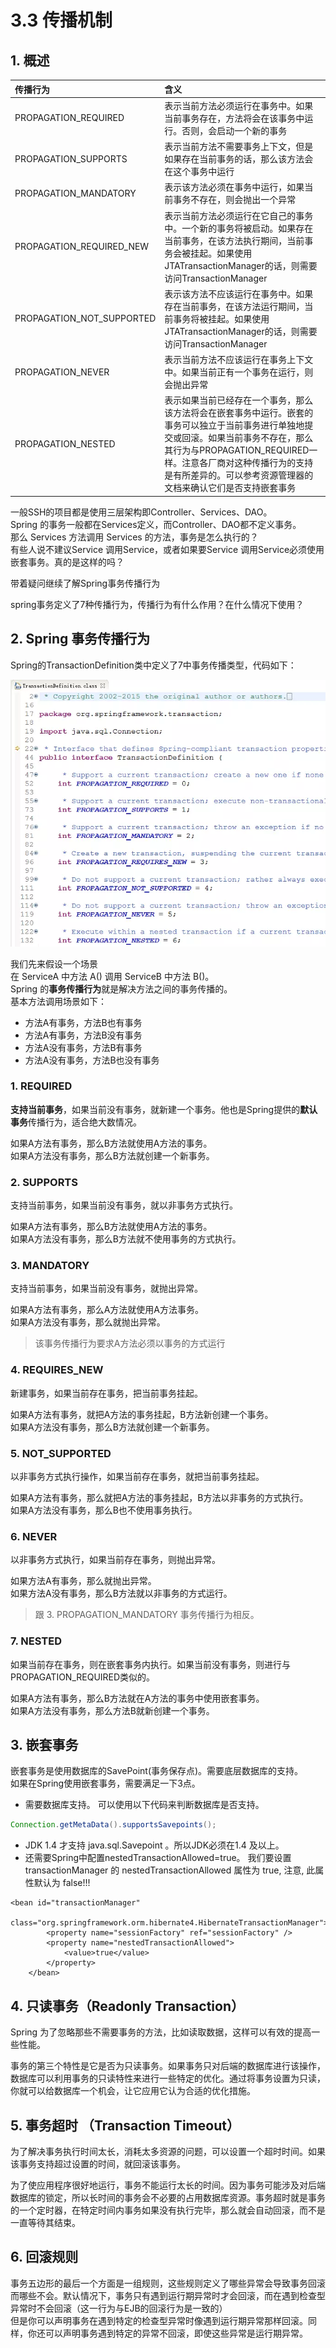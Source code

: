 # 3.3 传播机制

## 1. 概述

| 传播行为 | 含义 |
| :--- | :--- |
| PROPAGATION\_REQUIRED | 表示当前方法必须运行在事务中。如果当前事务存在，方法将会在该事务中运行。否则，会启动一个新的事务 |
| PROPAGATION\_SUPPORTS | 表示当前方法不需要事务上下文，但是如果存在当前事务的话，那么该方法会在这个事务中运行 |
| PROPAGATION\_MANDATORY | 表示该方法必须在事务中运行，如果当前事务不存在，则会抛出一个异常 |
| PROPAGATION\_REQUIRED\_NEW | 表示当前方法必须运行在它自己的事务中。一个新的事务将被启动。如果存在当前事务，在该方法执行期间，当前事务会被挂起。如果使用JTATransactionManager的话，则需要访问TransactionManager |
| PROPAGATION\_NOT\_SUPPORTED | 表示该方法不应该运行在事务中。如果存在当前事务，在该方法运行期间，当前事务将被挂起。如果使用JTATransactionManager的话，则需要访问TransactionManager |
| PROPAGATION\_NEVER | 表示当前方法不应该运行在事务上下文中。如果当前正有一个事务在运行，则会抛出异常 |
| PROPAGATION\_NESTED | 表示如果当前已经存在一个事务，那么该方法将会在嵌套事务中运行。嵌套的事务可以独立于当前事务进行单独地提交或回滚。如果当前事务不存在，那么其行为与PROPAGATION\_REQUIRED一样。注意各厂商对这种传播行为的支持是有所差异的。可以参考资源管理器的文档来确认它们是否支持嵌套事务 |

一般SSH的项目都是使用三层架构即Controller、Services、DAO。  
 Spring 的事务一般都在Services定义，而Controller、DAO都不定义事务。  
 那么 Services 方法调用 Services 的方法，事务是怎么执行的？  
 有些人说不建议Service 调用Service，或者如果要Service 调用Service必须使用嵌套事务。真的是这样的吗？

带着疑问继续了解Spring事务传播行为

spring事务定义了7种传播行为，传播行为有什么作用？在什么情况下使用？

## 2. Spring 事务传播行为

Spring的TransactionDefinition类中定义了7中事务传播类型，代码如下：

![](../../.gitbook/assets/image%20%2871%29.png)

我们先来假设一个场景  
 在 ServiceA 中方法 A\(\) 调用 ServiceB 中方法 B\(\)。  
 Spring 的**事务传播行为**就是解决方法之间的事务传播的。  
 基本方法调用场景如下：

* 方法A有事务，方法B也有事务
* 方法A有事务，方法B没有事务
* 方法A没有事务，方法B有事务
* 方法A没有事务，方法B也没有事务

### **1. REQUIRED**

**支持当前事务**，如果当前没有事务，就新建一个事务。他也是Spring提供的**默认事务**传播行为，适合绝大数情况。

如果A方法有事务，那么B方法就使用A方法的事务。  
 如果A方法没有事务，那么B方法就创建一个新事务。

### **2. SUPPORTS**

支持当前事务，如果当前没有事务，就以非事务方式执行。

如果A方法有事务，那么B方法就使用A方法的事务。  
 如果A方法没有事务，那么B方法就不使用事务的方式执行。

### **3. MANDATORY**

支持当前事务，如果当前没有事务，就抛出异常。

如果A方法有事务，那么A方法就使用A方法事务。  
 如果A方法没有事务，那么就抛出异常。

> 该事务传播行为要求A方法必须以事务的方式运行

### **4. REQUIRES\_NEW**

新建事务，如果当前存在事务，把当前事务挂起。

如果A方法有事务，就把A方法的事务挂起，B方法新创建一个事务。  
如果A方法没有事务，那么B方法就创建一个新事务。

### **5. NOT\_SUPPORTED**

以非事务方式执行操作，如果当前存在事务，就把当前事务挂起。

如果A方法有事务，那么就把A方法的事务挂起，B方法以非事务的方式执行。  
如果A方法没有事务，那么B也不使用事务执行。

### **6. NEVER**

以非事务方式执行，如果当前存在事务，则抛出异常。

如果方法A有事务，那么就抛出异常。  
如果方法A没有事务，那么B方法就以非事务的方式运行。

> 跟 3. PROPAGATION\_MANDATORY 事务传播行为相反。

### **7. NESTED**

如果当前存在事务，则在嵌套事务内执行。如果当前没有事务，则进行与PROPAGATION\_REQUIRED类似的。

如果A方法有事务，那么B方法就在A方法的事务中使用嵌套事务。  
如果A方法没有事务，那么方法B就新创建一个事务。

## 3. 嵌套事务

嵌套事务是使用数据库的SavePoint\(事务保存点\)。需要底层数据库的支持。  
 如果在Spring使用嵌套事务，需要满足一下3点。

* 需要数据库支持。  可以使用以下代码来判断数据库是否支持。

```java
Connection.getMetaData().supportsSavepoints();
```

* JDK 1.4 才支持 java.sql.Savepoint 。所以JDK必须在1.4 及以上。
* 还需要Spring中配置nestedTransactionAllowed=true。  我们要设置 transactionManager 的 nestedTransactionAllowed 属性为 true, 注意, 此属性默认为 false!!!

```markup
<bean id="transactionManager"  
        class="org.springframework.orm.hibernate4.HibernateTransactionManager">  
        <property name="sessionFactory" ref="sessionFactory" />  
        <property name="nestedTransactionAllowed">  
            <value>true</value>  
        </property>  
    </bean> 
```

## 4. 只读事务（Readonly Transaction）

Spring 为了忽略那些不需要事务的方法，比如读取数据，这样可以有效的提高一些性能。

事务的第三个特性是它是否为只读事务。如果事务只对后端的数据库进行该操作，数据库可以利用事务的只读特性来进行一些特定的优化。通过将事务设置为只读，你就可以给数据库一个机会，让它应用它认为合适的优化措施。

## 5. 事务超时 （Transaction Timeout）

为了解决事务执行时间太长，消耗太多资源的问题，可以设置一个超时时间。如果该事务支持超过设置的时间，就回滚该事务。

为了使应用程序很好地运行，事务不能运行太长的时间。因为事务可能涉及对后端数据库的锁定，所以长时间的事务会不必要的占用数据库资源。事务超时就是事务的一个定时器，在特定时间内事务如果没有执行完毕，那么就会自动回滚，而不是一直等待其结束。

## 6. 回滚规则

事务五边形的最后一个方面是一组规则，这些规则定义了哪些异常会导致事务回滚而哪些不会。默认情况下，事务只有遇到运行期异常时才会回滚，而在遇到检查型异常时不会回滚（这一行为与EJB的回滚行为是一致的）   
但是你可以声明事务在遇到特定的检查型异常时像遇到运行期异常那样回滚。同样，你还可以声明事务遇到特定的异常不回滚，即使这些异常是运行期异常。

## 

